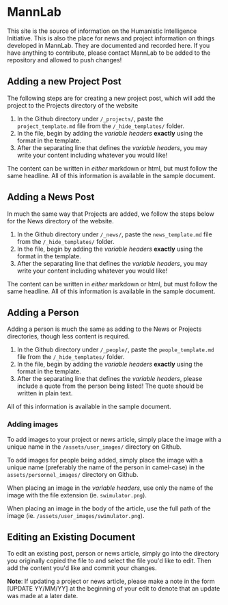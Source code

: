 # MannLab

This site is the source of information on the Humanistic Intelligence Initiative. This is also the place for news and project information on things developed in MannLab. They are documented and recorded here. If you have anything to contribute, please contact MannLab to be added to the repository and allowed to push changes!

## Adding a new Project Post

The following steps are for creating a new project post, which will add the project to the Projects directory of the website

1. In the Github directory under `/_projects/`, paste the `project_template.md` file from the `/_hide_templates/` folder.
2. In the file, begin by adding the *variable headers* **exactly** using the format in the template.
3. After the separating line that defines the *variable headers*, you may write your content including whatever you would like!

The content can be written in *either* markdown or html, but must follow the same headline.
All of this information is available in the sample document.

## Adding a News Post

In much the same way that Projects are added, we follow the steps below for the News directory of the website.

1. In the Github directory under `/_news/`, paste the `news_template.md` file from the `/_hide_templates/` folder.
2. In the file, begin by adding the *variable headers* **exactly** using the format in the template.
3. After the separating line that defines the *variable headers*, you may write your content including whatever you would like!

The content can be written in *either* markdown or html, but must follow the same headline.
All of this information is available in the sample document.

## Adding a Person

Adding a person is much the same as adding to the News or Projects directories, though less content is required.

1. In the Github directory under `/_people/`, paste the `people_template.md` file from the `/_hide_templates/` folder.
2. In the file, begin by adding the *variable headers* **exactly** using the format in the template.
3. After the separating line that defines the *variable headers*, please include a quote from the person being listed! The quote should be written in plain text.

All of this information is available in the sample document.

### Adding images

To add images to your project or news article, simply place the image with a unique name in the `/assets/user_images/` directory on Github.

To add images for people being added, simply place the image with a unique name (preferably the name of the person in camel-case) in the `assets/personnel_images/` directory on Github.

When placing an image in the *variable headers*, use only the name of the image with the file extension (ie. `swimulator.png`).

When placing an image in the body of the article, use the full path of the image (ie. `/assets/user_images/swimulator.png`).

## Editing an Existing Document

To edit an existing post, person or news article, simply go into the directory you originally copied the file to and select the file you'd like to edit. Then add the content you'd like and commit your changes.

**Note**: If updating a project or news article, please make a note in the form \[UPDATE YY/MM/YY] at the beginning of your edit to denote that an update was made at a later date.

